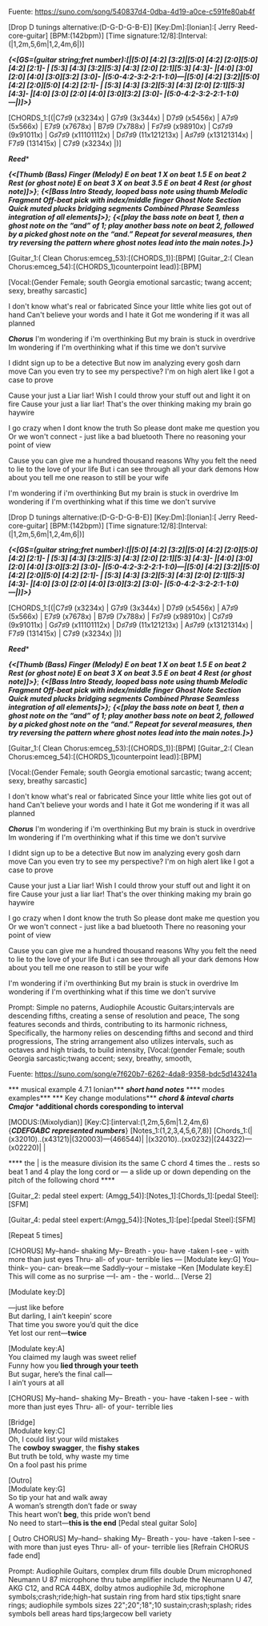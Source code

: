 Fuente:
https://suno.com/song/540837d4-0dba-4d19-a0ce-c591fe80ab4f

[Drop D tunings alternative:(D-G-D-G-B-E)]
[Key:Dm]:[Ionian]:[ Jerry Reed-core-guitar]
[BPM:(142bpm)]
[Time signature:12/8]:[Interval:(|1,2m,5,6m|1,2,4m,6|)]

***{<[GS=(guitar string;fret number):[|[5:0] [4:2] [3:2]|[5:0] [4:2] [2:0][5:0] [4:2]  [2:1]-  | [5:3] [4:3] [3:2][5:3] [4:3] [2:0] [2:1][5:3] [4:3]- |[4:0] [3:0] [2:0] [4:0] [3:0][3:2] [3:0]- |(5:0-4:2-3:2-2:1-1:0)—|[5:0] [4:2] [3:2]|[5:0] [4:2] [2:0][5:0] [4:2]  [2:1]-  | [5:3] [4:3] [3:2][5:3] [4:3] [2:0] [2:1][5:3] [4:3]- |[4:0] [3:0] [2:0] [4:0] [3:0][3:2] [3:0]- |(5:0-4:2-3:2-2:1-1:0)—|)]>}***

[CHORDS_1:[(|C7♯9 (x3234x) | G7♯9 (3x344x) | D7♯9 (x5456x) | A7♯9 (5x566x) | E7♯9 (x7678x) | B7♯9 (7x788x) | F♯7♯9 (x98910x) | C♯7♯9 (9x91011x) | G♯7♯9 (x11101112x) | D♯7♯9 (11x121213x) | A♯7♯9 (x13121314x) | F7♯9 (131415x) | C7♯9 (x3234x)
|)]

***Reed****

***{<[Thumb (Bass)  Finger (Melody) E on beat 1 X on beat 1.5 E on beat 2 Rest (or ghost note) E on beat 3 X on beat 3.5 E on beat 4 Rest (or ghost note)]>}***; ***{<[Bass Intro  Steady, looped bass note using thumb Melodic Fragment  Off-beat pick with index/middle finger Ghost Note Section  Quick muted plucks bridging segments Combined Phrase  Seamless integration of all elements]>};*** ***{<[play the bass note on beat 1, then a ghost note on the “and” of 1; play another bass note on beat 2, followed by a picked ghost note on the “and.”
Repeat for several measures, then try reversing the pattern where ghost notes lead into the main notes.]>}***



[Guitar_1:( Clean Chorus:emceg_53):[(CHORDS_1)]:[BPM]
[Guitar_2:( Clean Chorus:emceg_54):[(CHORDS_1)counterpoint lead)]:[BPM]

[Vocal:(Gender Female; south Georgia emotional sarcastic; twang accent; sexy, breathy  sarcastic]

I don't know what's real or fabricated 
Since your little white lies got out of hand
Can't believe your words and I hate it
Got me wondering if it was all planned

***Chorus***
I'm wondering if i'm overthinking
But my brain is stuck in overdrive 
Im wondering if I'm overthinking 
what if this time we don't survive

I didnt sign up to be a detective
But now im analyzing every gosh darn move
Can you even try to see my perspective? 
I'm on high alert like I got a case to prove

Cause your just a Liar liar! 
Wish I could throw your stuff out and light it on fire
Cause your just a liar liar!
That's the over thinking making my brain go haywire

I go crazy when I dont know the truth
So please dont make me question you
Or we won't connect - just like a bad bluetooth
There no reasoning your point of view

Cause you can give me a hundred thousand reasons
Why you felt the need to lie to the love of your life 
But i can see through all your dark demons 
How about you tell me one reason to still be your wife

I'm wondering if i'm overthinking
But my brain is stuck in overdrive 
Im wondering if I'm overthinking 
what if this time we don't survive


[Drop D tunings alternative:(D-G-D-G-B-E)]
[Key:Dm]:[Ionian]:[ Jerry Reed-core-guitar]
[BPM:(142bpm)]
[Time signature:12/8]:[Interval:(|1,2m,5,6m|1,2,4m,6|)]

***{<[GS=(guitar string;fret number):[|[5:0] [4:2] [3:2]|[5:0] [4:2] [2:0][5:0] [4:2]  [2:1]-  | [5:3] [4:3] [3:2][5:3] [4:3] [2:0] [2:1][5:3] [4:3]- |[4:0] [3:0] [2:0] [4:0] [3:0][3:2] [3:0]- |(5:0-4:2-3:2-2:1-1:0)—|[5:0] [4:2] [3:2]|[5:0] [4:2] [2:0][5:0] [4:2]  [2:1]-  | [5:3] [4:3] [3:2][5:3] [4:3] [2:0] [2:1][5:3] [4:3]- |[4:0] [3:0] [2:0] [4:0] [3:0][3:2] [3:0]- |(5:0-4:2-3:2-2:1-1:0)—|)]>}***

[CHORDS_1:[(|C7♯9 (x3234x) | G7♯9 (3x344x) | D7♯9 (x5456x) | A7♯9 (5x566x) | E7♯9 (x7678x) | B7♯9 (7x788x) | F♯7♯9 (x98910x) | C♯7♯9 (9x91011x) | G♯7♯9 (x11101112x) | D♯7♯9 (11x121213x) | A♯7♯9 (x13121314x) | F7♯9 (131415x) | C7♯9 (x3234x)
|)]

***Reed****

***{<[Thumb (Bass)  Finger (Melody) E on beat 1 X on beat 1.5 E on beat 2 Rest (or ghost note) E on beat 3 X on beat 3.5 E on beat 4 Rest (or ghost note)]>}***; ***{<[Bass Intro  Steady, looped bass note using thumb Melodic Fragment  Off-beat pick with index/middle finger Ghost Note Section  Quick muted plucks bridging segments Combined Phrase  Seamless integration of all elements]>};*** ***{<[play the bass note on beat 1, then a ghost note on the “and” of 1; play another bass note on beat 2, followed by a picked ghost note on the “and.”
Repeat for several measures, then try reversing the pattern where ghost notes lead into the main notes.]>}***



[Guitar_1:( Clean Chorus:emceg_53):[(CHORDS_1)]:[BPM]
[Guitar_2:( Clean Chorus:emceg_54):[(CHORDS_1)counterpoint lead)]:[BPM]

[Vocal:(Gender Female; south Georgia emotional sarcastic; twang accent; sexy, breathy  sarcastic]

I don't know what's real or fabricated 
Since your little white lies got out of hand
Can't believe your words and I hate it
Got me wondering if it was all planned

***Chorus***
I'm wondering if i'm overthinking
But my brain is stuck in overdrive 
Im wondering if I'm overthinking 
what if this time we don't survive

I didnt sign up to be a detective
But now im analyzing every gosh darn move
Can you even try to see my perspective? 
I'm on high alert like I got a case to prove

Cause your just a Liar liar! 
Wish I could throw your stuff out and light it on fire
Cause your just a liar liar!
That's the over thinking making my brain go haywire

I go crazy when I dont know the truth
So please dont make me question you
Or we won't connect - just like a bad bluetooth
There no reasoning your point of view

Cause you can give me a hundred thousand reasons
Why you felt the need to lie to the love of your life 
But i can see through all your dark demons 
How about you tell me one reason to still be your wife

I'm wondering if i'm overthinking
But my brain is stuck in overdrive 
Im wondering if I'm overthinking 
what if this time we don't survive

Prompt: Simple no paterns, Audiophile Acoustic Guitars;intervals are descending fifths, creating a sense of resolution and peace, The song features seconds and thirds, contributing to its harmonic richness, Specifically, the harmony relies on descending fifths and second and third progressions, The string arrangement also utilizes intervals, such as octaves and high triads, to build intensity, [Vocal:(gender Female; south Georgia sarcastic;twang accent; sexy, breathy, smooth, 

Fuente: https://suno.com/song/e7f620b7-6262-4da8-9358-bdc5d143241a

*** musical example 4.7.1 Ionian***
***short hand notes***
**** modes examples***
*** Key change modulations***
***chord & inteval charts Cmajor***
***additional chords coresponding to interval**

[MODUS:(Mixolydian)]
[Key:C]:[interval:(1,2m,5,6m|1.2,4m,6)  
{***CDEFGABC represented numbers***}
[Notes_1:(1,2,3,4,5,6,7,8)]
[Chords_1:(|(x32010)..(x43121)|(320003)—(466544)| |(x32010)..(xx0232)|(244322)—(x02220)| |

**** the | is the measure division  its the same C chord 4 times the .. rests so beat 1 and 4 play the long cord or — a slide up or down depending on the pitch of the following chord ****


[Guitar_1: Acoustic picked: (Amgg_54)]:[Notes_1]:[Chords_1]

[Guitar_2: pedal steel expert: (Amgg_54)]:[Notes_1]:[Chords_1]:[pedal Steel]:[SFM]

[Guitar_3: Acoustic picked: (Amgg_54)]:[Notes_1]:[Chords_1]
 
[Guitar_4: pedal steel expert:(Amgg_54)]:[Notes_1]:[pe]:[pedal Steel]:[SFM]


[Repeat 5 times]

[CHORUS]
My–hand– shaking
My– Breath ‐ you- have -taken
I-see - with more than just eyes
Thru- all- of your- terrible lies
—
[Modulate key:G]
You– think– you– can‐ break—me
Saddly–your – mistake –Ken
[Modulate key:E]
This will come as no surprise —I- am - the ‐ world...
[Verse 2]  

[Modulate key:D]  

—just like before  
But darling, I ain’t keepin’ score  
That time you swore you’d quit the dice  
Yet lost our rent—**twice**  

[Modulate key:A]  
You claimed my laugh was sweet relief  
Funny how you **lied through your teeth**  
But sugar, here’s the final call—  
I ain’t yours at all  


[CHORUS]
My–hand– shaking
My– Breath ‐ you- have -taken
I-see - with more than just eyes
Thru- all- of your- terrible lies

[Bridge]  
[Modulate key:C]  
Oh, I could list your wild mistakes  
The **cowboy swagger**, the **fishy stakes**  
But truth be told, why waste my time  
On a fool past his prime  

[Outro]  
[Modulate key:G]  
So tip your hat and walk away  
A woman’s strength don’t fade or sway  
This heart won’t **beg**, this pride won’t bend  
No need to start—**this is the end**
[Pedal steal guitar Solo]

[ Outro CHORUS]
My–hand– shaking
My– Breath ‐ you- have -taken
I-see - with more than just eyes
Thru- all- of your- terrible lies
[Refrain CHORUS fade end]

Prompt: Audiophile Guitars, complex drum fills double Drum microphoned Neumann U 87 microphone thru tube amplifier include the Neumann U 47, AKG C12, and RCA 44BX, dolby atmos audiophile 3d, microphone symbols;crash;ride;high-hat sustain ring from hard stix tips;tight snare rings; audiophile symbols sizes 22";20";18";10 sustain;crash;splash; rides symbols bell areas hard tips;largecow bell variety

